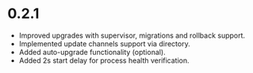 # 0.2.1

- Improved upgrades with supervisor, migrations and rollback support.
- Implemented update channels support via directory.
- Added auto-upgrade functionality (optional).
- Added 2s start delay for process health verification.

